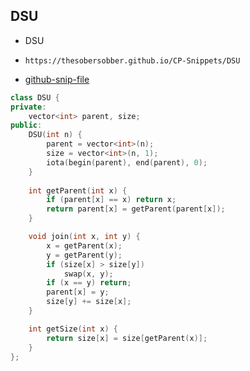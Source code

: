 
## DSU

- DSU
- ```
  https://thesobersobber.github.io/CP-Snippets/DSU
  ```
- [github-snip-file](https://github.com/theSoberSobber/CP-Snippets/blob/main/snippets.json#L74)

```cpp
class DSU {
private:
    vector<int> parent, size;
public:
    DSU(int n) {
        parent = vector<int>(n);
        size = vector<int>(n, 1);
        iota(begin(parent), end(parent), 0);
    }
    
    int getParent(int x) {
        if (parent[x] == x) return x;
        return parent[x] = getParent(parent[x]);
    }

    void join(int x, int y) {
        x = getParent(x);
        y = getParent(y);
        if (size[x] > size[y])
            swap(x, y);
        if (x == y) return;
        parent[x] = y;
        size[y] += size[x];
    }

    int getSize(int x) {
        return size[x] = size[getParent(x)];
    }
};
```

